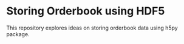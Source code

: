 # Storing Orderbook using HDF5
This repository explores ideas on storing orderbook data using h5py package.
